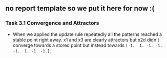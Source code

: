 ## no report template so we put it here for now :(

### Task 3.1 Convergence and Attractors
- When we applied the update rule repeatedly all the patterns reached a stable point right away. x1 and x3 are clearly attractors but x2d didn't converge towards a stored point but instead towards `[-1.  1. -1. -1. -1.  1. -1. -1.]`. 